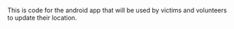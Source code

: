 This is code for the android app that will be used by victims and volunteers to update their location.